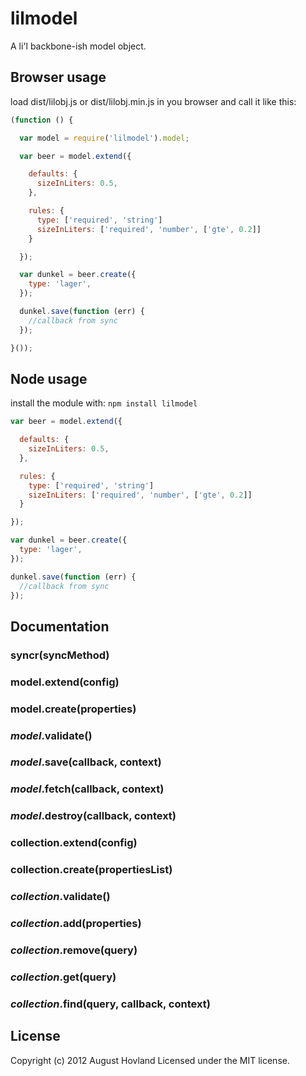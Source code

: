 # lilmodel

A li'l backbone-ish model object.

## Browser usage

load dist/lilobj.js or dist/lilobj.min.js in you browser and call it like this:

```javascript
(function () {

  var model = require('lilmodel').model;

  var beer = model.extend({

    defaults: {
      sizeInLiters: 0.5,
    },

    rules: {
      type: ['required', 'string']
      sizeInLiters: ['required', 'number', ['gte', 0.2]]
    }

  });

  var dunkel = beer.create({
    type: 'lager',
  });

  dunkel.save(function (err) {
    //callback from sync 
  });

}());
```

## Node usage

install the module with: `npm install lilmodel`

```javascript
var beer = model.extend({

  defaults: {
    sizeInLiters: 0.5,
  },

  rules: {
    type: ['required', 'string']
    sizeInLiters: ['required', 'number', ['gte', 0.2]]
  }

});

var dunkel = beer.create({
  type: 'lager',
});

dunkel.save(function (err) {
  //callback from sync 
});
```

## Documentation

### syncr(syncMethod)

### model.extend(config)

### model.create(properties)

### _model_.validate()

### _model_.save(callback, context)

### _model_.fetch(callback, context)

### _model_.destroy(callback, context)

### collection.extend(config)

### collection.create(propertiesList)

### _collection_.validate()

### _collection_.add(properties)

### _collection_.remove(query)

### _collection_.get(query)

### _collection_.find(query, callback, context)

## License
Copyright (c) 2012 August Hovland
Licensed under the MIT license.
